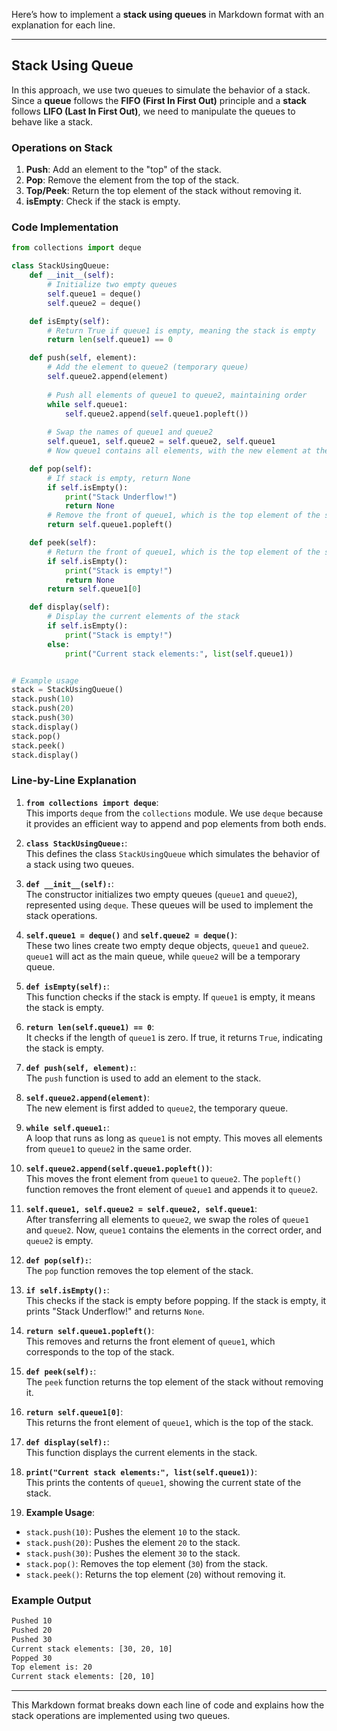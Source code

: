 Here’s how to implement a **stack using queues** in Markdown format with an explanation for each line.

---

## Stack Using Queue

In this approach, we use two queues to simulate the behavior of a stack. Since a **queue** follows the **FIFO (First In First Out)** principle and a **stack** follows **LIFO (Last In First Out)**, we need to manipulate the queues to behave like a stack.

### Operations on Stack
1. **Push**: Add an element to the "top" of the stack.
2. **Pop**: Remove the element from the top of the stack.
3. **Top/Peek**: Return the top element of the stack without removing it.
4. **isEmpty**: Check if the stack is empty.

### Code Implementation

```python
from collections import deque

class StackUsingQueue:
    def __init__(self):
        # Initialize two empty queues
        self.queue1 = deque()
        self.queue2 = deque()

    def isEmpty(self):
        # Return True if queue1 is empty, meaning the stack is empty
        return len(self.queue1) == 0

    def push(self, element):
        # Add the element to queue2 (temporary queue)
        self.queue2.append(element)
        
        # Push all elements of queue1 to queue2, maintaining order
        while self.queue1:
            self.queue2.append(self.queue1.popleft())
        
        # Swap the names of queue1 and queue2
        self.queue1, self.queue2 = self.queue2, self.queue1
        # Now queue1 contains all elements, with the new element at the front (top of the stack)

    def pop(self):
        # If stack is empty, return None
        if self.isEmpty():
            print("Stack Underflow!")
            return None
        # Remove the front of queue1, which is the top element of the stack
        return self.queue1.popleft()

    def peek(self):
        # Return the front of queue1, which is the top element of the stack, without removing it
        if self.isEmpty():
            print("Stack is empty!")
            return None
        return self.queue1[0]

    def display(self):
        # Display the current elements of the stack
        if self.isEmpty():
            print("Stack is empty!")
        else:
            print("Current stack elements:", list(self.queue1))


# Example usage
stack = StackUsingQueue()
stack.push(10)
stack.push(20)
stack.push(30)
stack.display()
stack.pop()
stack.peek()
stack.display()
```

### Line-by-Line Explanation

1. **`from collections import deque`**:  
   This imports `deque` from the `collections` module. We use `deque` because it provides an efficient way to append and pop elements from both ends.

2. **`class StackUsingQueue:`**:  
   This defines the class `StackUsingQueue` which simulates the behavior of a stack using two queues.

3. **`def __init__(self):`**:  
   The constructor initializes two empty queues (`queue1` and `queue2`), represented using `deque`. These queues will be used to implement the stack operations.

4. **`self.queue1 = deque()`** and **`self.queue2 = deque()`**:  
   These two lines create two empty deque objects, `queue1` and `queue2`. `queue1` will act as the main queue, while `queue2` will be a temporary queue.

5. **`def isEmpty(self):`**:  
   This function checks if the stack is empty. If `queue1` is empty, it means the stack is empty.

6. **`return len(self.queue1) == 0`**:  
   It checks if the length of `queue1` is zero. If true, it returns `True`, indicating the stack is empty.

7. **`def push(self, element):`**:  
   The `push` function is used to add an element to the stack.

8. **`self.queue2.append(element)`**:  
   The new element is first added to `queue2`, the temporary queue.

9. **`while self.queue1:`**:  
   A loop that runs as long as `queue1` is not empty. This moves all elements from `queue1` to `queue2` in the same order.

10. **`self.queue2.append(self.queue1.popleft())`**:  
   This moves the front element from `queue1` to `queue2`. The `popleft()` function removes the front element of `queue1` and appends it to `queue2`.

11. **`self.queue1, self.queue2 = self.queue2, self.queue1`**:  
   After transferring all elements to `queue2`, we swap the roles of `queue1` and `queue2`. Now, `queue1` contains the elements in the correct order, and `queue2` is empty.

12. **`def pop(self):`**:  
   The `pop` function removes the top element of the stack.

13. **`if self.isEmpty():`**:  
   This checks if the stack is empty before popping. If the stack is empty, it prints "Stack Underflow!" and returns `None`.

14. **`return self.queue1.popleft()`**:  
   This removes and returns the front element of `queue1`, which corresponds to the top of the stack.

15. **`def peek(self):`**:  
   The `peek` function returns the top element of the stack without removing it.

16. **`return self.queue1[0]`**:  
   This returns the front element of `queue1`, which is the top of the stack.

17. **`def display(self):`**:  
   This function displays the current elements in the stack.

18. **`print("Current stack elements:", list(self.queue1))`**:  
   This prints the contents of `queue1`, showing the current state of the stack.

19. **Example Usage**:  
   - `stack.push(10)`: Pushes the element `10` to the stack.
   - `stack.push(20)`: Pushes the element `20` to the stack.
   - `stack.push(30)`: Pushes the element `30` to the stack.
   - `stack.pop()`: Removes the top element (`30`) from the stack.
   - `stack.peek()`: Returns the top element (`20`) without removing it.

### Example Output

```bash
Pushed 10
Pushed 20
Pushed 30
Current stack elements: [30, 20, 10]
Popped 30
Top element is: 20
Current stack elements: [20, 10]
```

---

This Markdown format breaks down each line of code and explains how the stack operations are implemented using two queues.